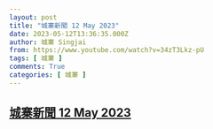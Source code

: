 ```yaml
---
layout: post
title: "城寨新聞 12 May 2023"
date: 2023-05-12T13:36:35.000Z
author: 城寨 Singjai
from: https://www.youtube.com/watch?v=34zT3Lkz-pU
tags: [ 城寨 ]
comments: True
categories: [ 城寨 ]
---
```

<!--1683898595000-->
[城寨新聞 12 May 2023](https://www.youtube.com/watch?v=34zT3Lkz-pU)
------

<div>

</div>

